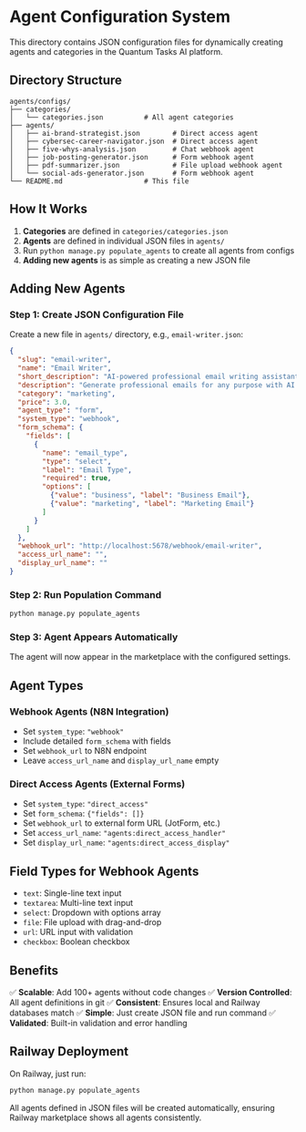 # Agent Configuration System

This directory contains JSON configuration files for dynamically creating agents and categories in the Quantum Tasks AI platform.

## Directory Structure

```
agents/configs/
├── categories/
│   └── categories.json          # All agent categories
├── agents/
│   ├── ai-brand-strategist.json        # Direct access agent
│   ├── cybersec-career-navigator.json  # Direct access agent
│   ├── five-whys-analysis.json         # Chat webhook agent
│   ├── job-posting-generator.json      # Form webhook agent
│   ├── pdf-summarizer.json             # File upload webhook agent
│   └── social-ads-generator.json       # Form webhook agent
└── README.md                    # This file
```

## How It Works

1. **Categories** are defined in `categories/categories.json`
2. **Agents** are defined in individual JSON files in `agents/`
3. Run `python manage.py populate_agents` to create all agents from configs
4. **Adding new agents** is as simple as creating a new JSON file

## Adding New Agents

### Step 1: Create JSON Configuration File

Create a new file in `agents/` directory, e.g., `email-writer.json`:

```json
{
  "slug": "email-writer",
  "name": "Email Writer",
  "short_description": "AI-powered professional email writing assistant",
  "description": "Generate professional emails for any purpose with AI assistance.",
  "category": "marketing",
  "price": 3.0,
  "agent_type": "form",
  "system_type": "webhook",
  "form_schema": {
    "fields": [
      {
        "name": "email_type",
        "type": "select",
        "label": "Email Type",
        "required": true,
        "options": [
          {"value": "business", "label": "Business Email"},
          {"value": "marketing", "label": "Marketing Email"}
        ]
      }
    ]
  },
  "webhook_url": "http://localhost:5678/webhook/email-writer",
  "access_url_name": "",
  "display_url_name": ""
}
```

### Step 2: Run Population Command

```bash
python manage.py populate_agents
```

### Step 3: Agent Appears Automatically

The agent will now appear in the marketplace with the configured settings.

## Agent Types

### Webhook Agents (N8N Integration)
- Set `system_type`: `"webhook"`
- Include detailed `form_schema` with fields
- Set `webhook_url` to N8N endpoint
- Leave `access_url_name` and `display_url_name` empty

### Direct Access Agents (External Forms)
- Set `system_type`: `"direct_access"`
- Set `form_schema`: `{"fields": []}`
- Set `webhook_url` to external form URL (JotForm, etc.)
- Set `access_url_name`: `"agents:direct_access_handler"`
- Set `display_url_name`: `"agents:direct_access_display"`

## Field Types for Webhook Agents

- `text`: Single-line text input
- `textarea`: Multi-line text input  
- `select`: Dropdown with options array
- `file`: File upload with drag-and-drop
- `url`: URL input with validation
- `checkbox`: Boolean checkbox

## Benefits

✅ **Scalable**: Add 100+ agents without code changes
✅ **Version Controlled**: All agent definitions in git
✅ **Consistent**: Ensures local and Railway databases match
✅ **Simple**: Just create JSON file and run command
✅ **Validated**: Built-in validation and error handling

## Railway Deployment

On Railway, just run:
```bash
python manage.py populate_agents
```

All agents defined in JSON files will be created automatically, ensuring Railway marketplace shows all agents consistently.